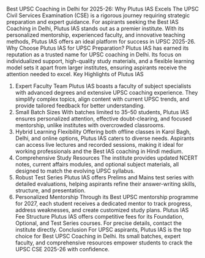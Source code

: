 Best UPSC Coaching in Delhi for 2025-26: Why Plutus IAS Excels
The UPSC Civil Services Examination (CSE) is a rigorous journey requiring strategic preparation and expert guidance. For aspirants seeking the Best IAS Coaching in Delhi, Plutus IAS stands out as a premier institute. With its personalized mentorship, experienced faculty, and innovative teaching methods, Plutus IAS offers an ideal platform for success in UPSC 2025-26.
Why Choose Plutus IAS for UPSC Preparation?
Plutus IAS has earned its reputation as a trusted name for UPSC coaching in Delhi. Its focus on individualized support, high-quality study materials, and a flexible learning model sets it apart from larger institutes, ensuring aspirants receive the attention needed to excel.
Key Highlights of Plutus IAS
1. Expert Faculty Team
Plutus IAS boasts a faculty of subject specialists with advanced degrees and extensive UPSC coaching experience. They simplify complex topics, align content with current UPSC trends, and provide tailored feedback for better understanding.
2. Small Batch Sizes
With batches limited to 35–50 students, Plutus IAS ensures personalized attention, effective doubt-clearing, and focused mentorship, unlike institutes with overcrowded classrooms.
3. Hybrid Learning Flexibility
Offering both offline classes in Karol Bagh, Delhi, and online options, Plutus IAS caters to diverse needs. Aspirants can access live lectures and recorded sessions, making it ideal for working professionals and the Best IAS coaching in Hindi medium.
4. Comprehensive Study Resources
The institute provides updated NCERT notes, current affairs modules, and optional subject materials, all designed to match the evolving UPSC syllabus.
5. Robust Test Series
Plutus IAS offers Prelims and Mains test series with detailed evaluations, helping aspirants refine their answer-writing skills, structure, and presentation.
6. Personalized Mentorship
Through its Best UPSC mentorship programme for 2027, each student receives a dedicated mentor to track progress, address weaknesses, and create customized study plans.
Plutus IAS Fee Structure
Plutus IAS offers competitive fees for its Foundation, Optional, and Test Series courses. For precise details, contact the institute directly.
Conclusion
For UPSC aspirants, Plutus IAS is the top choice for Best UPSC Coaching in Delhi. Its small batches, expert faculty, and comprehensive resources empower students to crack the UPSC CSE 2025-26 with confidence.

